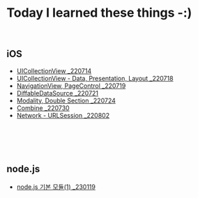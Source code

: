 # **Today I learned these things -:)**
<br>

## **iOS**
- [UICollectionView _220714](https://github.com/geniusYoo/TIL/blob/main/iOS/July%2014%2C%202022.md)
- [UICollectionView - Data, Presentation, Layout _220718](https://github.com/geniusYoo/TIL/blob/main/iOS/July%2018%2C%202022.md)
- [NavigationView, PageControl _220719](https://github.com/geniusYoo/TIL/blob/main/iOS/July%2019%2C%202022.md)
- [DiffableDataSource _220721](https://github.com/geniusYoo/TIL/blob/main/iOS/July%2021%2C%202022.md)
- [Modality, Double Section _220724](https://github.com/geniusYoo/TIL/blob/main/iOS/July%2024%2C%202022.md)
- [Combine _220730](https://github.com/geniusYoo/TIL/blob/main/iOS/July%2030%2C%202022.md)
- [Network - URLSession _220802](https://github.com/geniusYoo/TIL/blob/main/iOS/August%202%2C%202022.md)
<h1>
<br>

## **node.js**
- [node.js 기본 모듈(1) _230119](https://github.com/geniusYoo/TIL/blob/main/node/January%2019%2C%202023.md)
<h1>
<br>